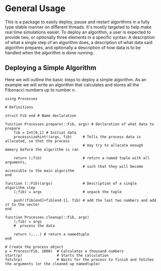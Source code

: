 # General Usage

This is a package to easily deploy, pause and restart algorithms in a fully type stable manner on different threads. It's mostly targeted to help make real time simulations easier. To deploy an algorithm, a user is expected to provide two, or optionally three elements in a specific syntax: A description of what a single step of an algorithm does, a description of what data said algorithm prepares, and optionally a description of how data is to be handled when the algorithm is done running.


## Deploying a Simple Algorithm

Here we will outline the basic steps to deploy a simple algorithm. As an example we will write an algorithm that calculates and stores all the Fibonacci numbers up to number $n$.

```
using Processes

# Definitions

struct Fib end # Name declaration

function Processes.prepare(::Fib, args) # Declaration of what data to prepare
    fib = Int[0,1] # Initial data
    processsizehint!(args, fib)     # Tells the process data is allocated, so that the process
                                    # may try to allocate enough memory before the algorithm is ran

    return (;fib)                   # return a named tuple with all arguments, 
                                    # such that they will become accessible to the main algorithm
end

function (::Fib)(args)              # Description of a single algorithm step
    (;fib) = args                   # unpack the tuple

    push!(fib[end]+fib[end-1], fib) # add the last two numbers and add it to the vector
end

function Processes.cleanup(::Fib, args)
    (;fib) = args
    #  process the data

    return (;...) # return a namedtuple
end

# Create the process object
p = Process(Fib, 1000)  # Calculates a thousand numbers
start(p)                # Starts the calculation
fetch(p)                # Waits for the process to finish and fetches the arguments (or the cleaned up namedtuple)
```